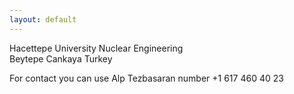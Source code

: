 ```yaml
---
layout: default
---
```


Hacettepe University Nuclear Engineering <br/>
Beytepe Cankaya Turkey 

For contact you can use Alp Tezbasaran number
+1 617 460 40 23
